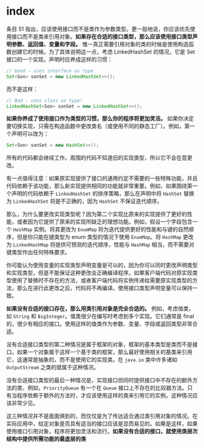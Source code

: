 # index

条目 51 指出，应该使用接口而不是类作为参数类型。更一般地说，你应该优先使用接口而不是类来引用对象。**如果存在合适的接口类型，那么应该使用接口类型声明参数、返回值、变量和字段。** 惟一真正需要引用对象的类的时候是使用构造函数创建它的时候。为了具体说明这一点，考虑 LinkedHashSet 的情况，它是 Set 接口的一个实现。声明时应养成这样的习惯：

```java
// Good - uses interface as type
Set<Son> sonSet = new LinkedHashSet<>();
```

而不是这样：

```java
// Bad - uses class as type!
LinkedHashSet<Son> sonSet = new LinkedHashSet<>();
```

**如果你养成了使用接口作为类型的习惯，那么你的程序将更加灵活。** 如果你决定要切换实现，只需在构造函数中更改类名（或使用不同的静态工厂）。例如，第一个声明可以改为：

```java
Set<Son> sonSet = new HashSet<>();
```

所有的代码都会继续工作。周围的代码不知道旧的实现类型，所以它不会在意更改。

有一点值得注意：如果原实现提供了接口的通用约定不需要的一些特殊功能，并且代码依赖于该功能，那么新实现提供相同的功能就非常重要。例如，如果围绕第一个声明的代码依赖于 `LinkedHashSet` 的排序策略，那么在声明中将 `HashSet` 替换为 `LinkedHashSet` 将是不正确的，因为 `HashSet` 不保证迭代顺序。

那么，为什么要更改实现类型呢？因为第二个实现比原来的实现提供了更好的性能，或者因为它提供了原来的实现所缺乏的理想功能。例如，假设一个字段包含一个 `HashMap` 实例。将其更改为 `EnumMap` 将为迭代提供更好的性能和与键的自然顺序，但是你只能在键类型为 enum 类型的情况下使用 `EnumMap`。将 `HashMap` 更改为 `LinkedHashMap` 将提供可预测的迭代顺序，性能与 `HashMap` 相当，而不需要对键类型作出任何特殊要求。

你可能认为使用变量的实现类型声明变量是可以的，因为你可以同时更改声明类型和实现类型，但是不能保证这种更改会正确编译程序。如果客户端代码对原实现类型使用了替换时不存在的方法，或者客户端代码将实例传递给需要原实现类型的方法，那么在进行此更改之后，代码将不再编译。使用接口类型声明变量可以保持一致。

**如果没有合适的接口存在，那么用类引用对象是完全合适的。** 例如，考虑值类，如 `String` 和 `BigInteger`。值类很少在编写时考虑到多个实现。它们通常是 final 的，很少有相应的接口。使用这样的值类作为参数、变量、字段或返回类型非常合适。

没有合适接口类型的第二种情况是属于框架的对象，框架的基本类型是类而不是接口。如果一个对象属于这样一个基于类的框架，那么最好使用相关的基类来引用它，这通常是抽象的，而不是使用它的实现类。在 `java.io` 类中许多诸如 `OutputStream` 之类的就属于这种情况。

没有合适接口类型的最后一种情况是，实现接口但同时提供接口中不存在的额外方法的类，例如，`PriorityQueue` 有一个在 `Queue` 接口上不存在的比较器方法。只有当程序依赖于额外的方法时，才应该使用这样的类来引用它的实例，这种情况应该非常少见。

这三种情况并不是面面俱到的，而仅仅是为了传达适合通过类引用对象的情况。在实际应用中，给定对象是否具有适当的接口应该是显而易见的。如果是这样，如果使用接口引用对象，程序将更加灵活和流行。**如果没有合适的接口，就使用类层次结构中提供所需功能的最底层的类**

